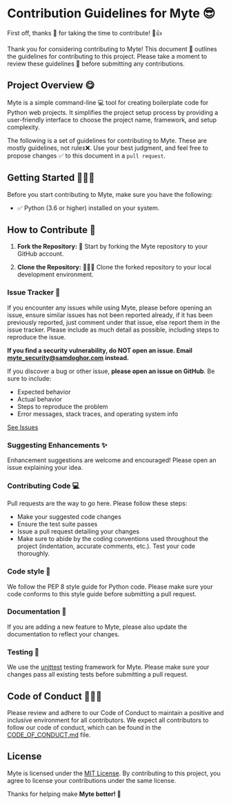 # Contribution Guidelines for Myte 😎

First off, thanks 🥰 for taking the time to contribute! 🎉👍

Thank you for considering contributing to Myte! This document 📖 outlines the guidelines for contributing to this project. Please take a moment to review these guidelines 📜 before submitting any contributions.

## Project Overview 😋

Myte is a simple command-line 💻 tool for creating boilerplate code for Python web projects. It simplifies the project setup process by providing a user-friendly interface to choose the project name, framework, and setup complexity.

The following is a set of guidelines for contributing to Myte. These are mostly guidelines, not rules❌. Use your best judgment, and feel free to propose changes ✅ to this document in a `pull request`.

## Getting Started 👨🏾‍💻

Before you start contributing to Myte, make sure you have the following:

- ✅ Python (3.6 or higher) installed on your system.

## How to Contribute 🐍

1. **Fork the Repository:** 🍴 Start by forking the Myte repository to your GitHub account.

2. **Clone the Repository:** 🤸🏾‍♂️ Clone the forked repository to your local development environment.

### **Issue Tracker** 🐞

If you encounter any issues while using Myte, please before opening an issue, ensure similar issues has not been reported already, if it has been previously reported, just comment under that issue, else report them in the issue tracker. Please include as much detail as possible, including steps to reproduce the issue.

**If you find a security vulnerability, do NOT open an issue. Email [myte_security@samdoghor.com](mailto:myte_security@samdoghor.com) instead.**

If you discover a bug or other issue, **please open an issue on GitHub**. Be sure to include:

- Expected behavior
- Actual behavior
- Steps to reproduce the problem
- Error messages, stack traces, and operating system info

[See Issues](https://github.com/samdoghor/myte/issues)

### **Suggesting Enhancements** ✨

Enhancement suggestions are welcome and encouraged! Please open an issue explaining your idea.

### **Contributing Code** 💻

Pull requests are the way to go here. Please follow these steps:

- Make your suggested code changes
- Ensure the test suite passes
- Issue a pull request detailing your changes
- Make sure to abide by the coding conventions used throughout the project (indentation, accurate comments, etc.). Test your code thoroughly.

### Code style 🎀

We follow the PEP 8 style guide for Python code. Please make sure your code conforms to this style guide before submitting a pull request.

### Documentation 📗

If you are adding a new feature to Myte, please also update the documentation to reflect your changes.

### Testing 💨

We use the [unittest](https://docs.python.org/3/library/unittest.html) testing framework for Myte. Please make sure your changes pass all existing tests before submitting a pull request.

## Code of Conduct 👩🏾‍⚖️

Please review and adhere to our Code of Conduct to maintain a positive and inclusive environment for all contributors.
We expect all contributors to follow our code of conduct, which can be found in the [CODE_OF_CONDUCT.md](.github/CODE_OF_CONDUCT.md) file.

## License

Myte is licensed under the [MIT License](LICENSE). By contributing to this project, you agree to license your contributions under the same license.

Thanks for helping make **Myte better! 🚀**

